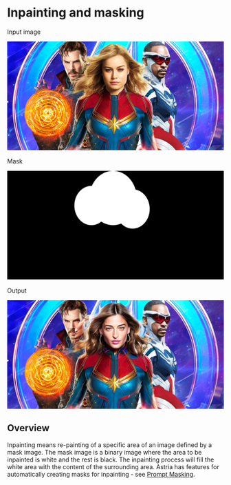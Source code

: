 # Inpainting and masking

<div style={{ display: "grid", 'grid-template-columns': '1fr 1fr', gap: '1.5rem' }}>
<div>
<figcaption>Input image</figcaption>

![source.png](./img/inpaint-input.png)
</div>

<div>
<figcaption>Mask</figcaption>

![generated.png](./img/inpaint-mask.png)
</div>

<div>
<figcaption>Output</figcaption>

![generated.png](./img/inpaint-output.png)
</div>
</div>

## Overview

Inpainting means re-painting of a specific area of an image defined by a mask image. The mask image is a binary image where the area to be inpainted is white and the rest is black. The inpainting process will fill the white area with the content of the surrounding area. Astria has features for automatically creating masks for inpainting - see [Prompt Masking](/docs/features/prompt-masking).
